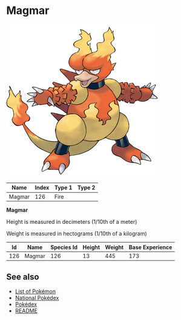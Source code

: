 # Magmar


![Magmar](images/126.png)

| **Name** | **Index** | **Type 1** | **Type 2** |
|----|----|----|----|
| Magmar | 126 | Fire  |  |

**Magmar** 


Height is measured in decimeters (1/10th of a meter)

Weight is measured in hectograms (1/10th of a kilogram)

| **Id** | **Name** | **Species Id** | **Height** | **Weight** | **Base Experience** |
|--------|----------|----------------|------------|------------|---------------------|
| 126 | Magmar | 126 | 13 | 445 | 173 |


## See also

- [List of Pokémon](../pokemon.md)
- [National Pokédex](../national_pokedex.md)
- [Pokédex](../pokedex.md)
- [README](../README.md)
